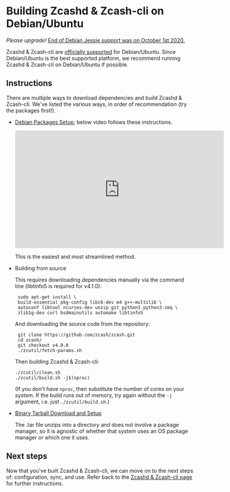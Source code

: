 # Building Zcashd & Zcash-cli on Debian/Ubuntu

*Please upgrade!* [End of Debian Jessie support was on October 1st 2020.](https://forum.zcashcommunity.com/t/end-of-debian-jessie-support-is-on-october-1st-2020/37313)


Zcashd & Zcash-cli are [officially supported](supported_platform_policy.html) for Debian/Ubuntu. Since Debian/Ubuntu is the best supported platform, we recommend running Zcashd & Zcash-cli on Debian/Ubuntu if possible. 

## Instructions

There are multiple ways to download dependencies and build Zcashd & Zcash-cli. We've listed the various ways, in order of recommendation (try the packages first!). 

* [Debian Packages Setup](install_debian_bin_packages.html); below video follows these instructions. 

  <iframe width="560" height="315" src="https://www.youtube.com/embed/hTKL0jPu7X0" frameborder="0" allow="accelerometer; autoplay; encrypted-media; gyroscope; picture-in-picture" allowfullscreen></iframe>

  	This is the easiest and most streamlined method. 

* Building from source 

	This requires downloading dependencies manually via the command line (libtinfo5 is required for v4.1.0): 

	```
     sudo apt-get install \
     build-essential pkg-config libc6-dev m4 g++-multilib \
     autoconf libtool ncurses-dev unzip git python3 python3-zmq \
     zlib1g-dev curl bsdmainutils automake libtinfo5
    ```
    
    And downloading the source code from the repository:
    ```
     git clone https://github.com/zcash/zcash.git
     cd zcash/
     git checkout v4.0.0
     ./zcutil/fetch-params.sh
    ```

    Then building Zcashd & Zcash-cli: 

    ```
    ./zcutil/clean.sh
    ./zcutil/build.sh -j$(nproc)
    ```

    (If you don't have ``nproc``, then substitute the number of cores on your system. If the build runs out of memory, try again without the ``-j`` argument, i.e. just ``./zcutil/build.sh``.)


* [Binary Tarball Download and Setup](install_binary_tarball.html) 

	The .tar file unzips into a directory and does not involve a package manager, so it is agnostic of whether that system uses an OS package manager or which one it uses.

## Next steps
Now that you've built Zcashd & Zcash-cli, we can move on to the next steps of: configuration, sync, and use. Refer back to the [Zcashd & Zcash-cli page](zcashd.html) for further instructions. 